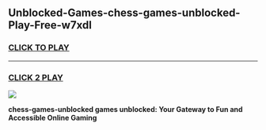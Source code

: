 
## Unblocked-Games-chess-games-unblocked-Play-Free-w7xdl
<h3>
<a href="https://premium76.site?title=chess-games-unblocked&ref=18A1">CLICK TO PLAY</a></h3>
<hr>

<h3>
<a href="https://premium76.site?title=chess-games-unblocked&ref=18A1">CLICK 2 PLAY</a>
  
</h3>

<a href="https://premium76.site?title=chess-games-unblocked&ref=18A1"><img src="https://clearcache.store/games.png"></a>


**chess-games-unblocked games unblocked: Your Gateway to Fun and Accessible Online Gaming**

